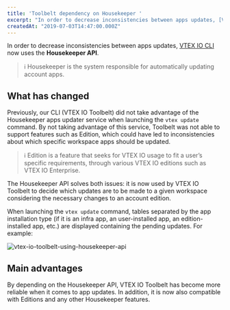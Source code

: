 ```yaml
---
title: 'Toolbelt dependency on Housekeeper '
excerpt: "In order to decrease inconsistencies between apps updates, [VTEX IO CLI](https://github.com/vtex/toolbelt) now uses the __Housekeeper API__.  "
createdAt: "2019-07-03T14:47:00.000Z"
---
```


In order to decrease inconsistencies between apps updates, [VTEX IO CLI](https://github.com/vtex/toolbelt) now uses the __Housekeeper API__.  

> ℹ️ Housekeeper is the system responsible for automatically updating account apps.

## What has changed

Previously, our CLI (VTEX IO Toolbelt) did not take advantage of the Housekeeper apps updater service when launching the `vtex update` command. By not taking advantage of this service, Toolbelt was not able to support features such as Edition, which could have led to inconsistencies about which specific workspace apps should be updated.

> ℹ️ Edition is a feature that seeks for VTEX IO usage to fit a user’s specific requirements, through various VTEX IO editions such as VTEX IO Enterprise.

The Housekeeper API solves both issues: it is now used by VTEX IO Toolbelt to decide which updates are to be made to a given workspace considering the necessary changes to an account edition. 

When launching the `vtex update` command, tables separated by the app installation type (if it is an infra app, an user-installed app, an edition-installed app, etc.) are displayed containing the pending updates. For example:

![vtex-io-toolbelt-using-housekeeper-api](https://user-images.githubusercontent.com/52087100/60602163-a670c700-9d89-11e9-9667-2ddb3f2db34a.png)

## Main advantages

By depending on the Housekeeper API, VTEX IO Toolbelt has become more reliable when it comes to app updates. In addition, it is now also compatible with Editions and any other Housekeeper features.
